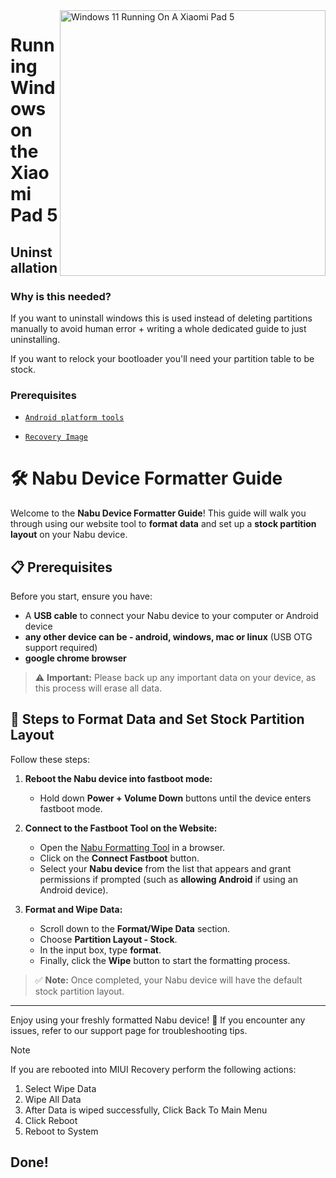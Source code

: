 <img align="right" src="https://raw.githubusercontent.com/erdilS/Port-Windows-11-Xiaomi-Pad-5/main/nabu.png" width="425" alt="Windows 11 Running On A Xiaomi Pad 5">

# Running Windows on the Xiaomi Pad 5

## Uninstallation

### Why is this needed?

If you want to uninstall windows this is used instead of deleting partitions manually to avoid human error + writing a whole dedicated guide to just uninstalling.

If you want to relock your bootloader you'll need your partition table to be stock.

### Prerequisites

- [```Android platform tools```](https://developer.android.com/studio/releases/platform-tools)
  
- [```Recovery Image```](https://github.com/erdilS/Port-Windows-11-Xiaomi-Pad-5/releases/download/1.0/recovery.img)

# 🛠️ Nabu Device Formatter Guide

Welcome to the **Nabu Device Formatter Guide**! This guide will walk you through using our website tool to **format data** and set up a **stock partition layout** on your Nabu device.

## 📋 Prerequisites

Before you start, ensure you have:
- A **USB cable** to connect your Nabu device to your computer or Android device
- **any other device can be - android, windows, mac or linux** (USB OTG support required)
- **google chrome browser**

> ⚠️ **Important:** Please back up any important data on your device, as this process will erase all data.

## 🚀 Steps to Format Data and Set Stock Partition Layout

Follow these steps:

1. **Reboot the Nabu device into fastboot mode:**
   - Hold down **Power + Volume Down** buttons until the device enters fastboot mode.

2. **Connect to the Fastboot Tool on the Website:**
   - Open the [Nabu Formatting Tool](https://arkt-7.github.io/nabu/) in a browser.
   - Click on the **Connect Fastboot** button.
   - Select your **Nabu device** from the list that appears and grant permissions if prompted (such as **allowing Android** if using an Android device).

3. **Format and Wipe Data:**
   - Scroll down to the **Format/Wipe Data** section.
   - Choose **Partition Layout - Stock**.
   - In the input box, type **format**.
   - Finally, click the **Wipe** button to start the formatting process.

> ✅ **Note:** Once completed, your Nabu device will have the default stock partition layout.

---

Enjoy using your freshly formatted Nabu device! 🎉 If you encounter any issues, refer to our support page for troubleshooting tips.


> [!NOTE]
> If you are rebooted into MIUI Recovery perform the following actions:
> 1. Select Wipe Data
> 2. Wipe All Data
> 3. After Data is wiped successfully, Click Back To Main Menu
> 4. Click Reboot
> 5. Reboot to System

## Done!

